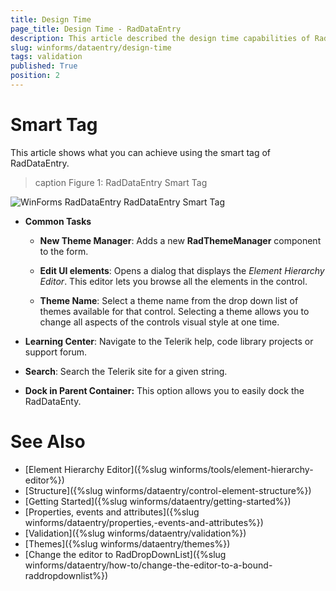 ```yaml
---
title: Design Time
page_title: Design Time - RadDataEntry
description: This article described the design time capabilities of RadDataEntry.
slug: winforms/dataentry/design-time
tags: validation
published: True
position: 2
---
```


# Smart Tag

This article shows what you can achieve using the smart tag of RadDataEntry.

>caption Figure 1: RadDataEntry Smart Tag

![WinForms RadDataEntry RadDataEntry Smart Tag](images/dataentry-design-time001.png)

* __Common Tasks__

    * __New Theme Manager__: Adds a new __RadThemeManager__ component to the form.

    * __Edit UI elements__: Opens a dialog that displays the *Element Hierarchy Editor*. This editor lets you browse all the elements in the control.

    * __Theme Name__: Select a theme name from the drop down list of themes available for that control. Selecting a theme allows you to change all aspects of the controls visual style at one time.

* __Learning Center__: Navigate to the Telerik help, code library projects or support forum.

* __Search__: Search the Telerik site for a given string.

* __Dock in Parent Container:__ This option allows you to easily dock the RadDataEnty. 

# See Also

* [Element Hierarchy Editor]({%slug winforms/tools/element-hierarchy-editor%})
* [Structure]({%slug  winforms/dataentry/control-element-structure%})
* [Getting Started]({%slug  winforms/dataentry/getting-started%})
* [Properties, events and attributes]({%slug  winforms/dataentry/properties,-events-and-attributes%})
* [Validation]({%slug winforms/dataentry/validation%})
* [Themes]({%slug winforms/dataentry/themes%})
* [Change the editor to RadDropDownList]({%slug  winforms/dataentry/how-to/change-the-editor-to-a-bound-raddropdownlist%})
